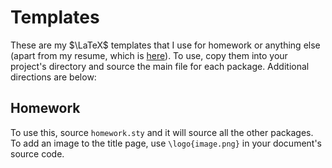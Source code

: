# Templates
These are my $\LaTeX$ templates that I use for homework or anything else (apart from my resume, which is [here](https://github.com/ravibrock/resume)). To use, copy them into your project's directory and source the main file for each package. Additional directions are below:

## Homework
To use this, source `homework.sty` and it will source all the other packages. To add an image to the title page, use `\logo{image.png}` in your document's source code.
